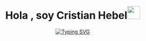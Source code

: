 <h1 align="center"><b>Hola , soy Cristian Hebel</b><img src="https://media.giphy.com/media/hvRJCLFzcasrR4ia7z/giphy.gif" width="35"></h1>
<p align="center">
<a href=""><img src="https://readme-typing-svg.demolab.com?font=Fira+Code&pause=1000&width=435&lines=Desarrollador+Web" alt="Typing SVG" /></a>
</p>
